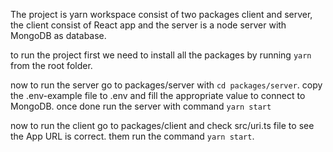 The project is yarn workspace consist of two packages client and server,
the client consist of React app and the server is a node server with MongoDB as database.

to run the project first we need to install all the packages by running `yarn` from the root folder.

now to run the server go to packages/server with `cd packages/server`.
copy the .env-example file to .env and fill the appropriate value to connect to MongoDB.
once done run the server with command `yarn start`

now to run the client go to packages/client
and check src/uri.ts file to see the App URL is correct.
them run the command `yarn start`.

